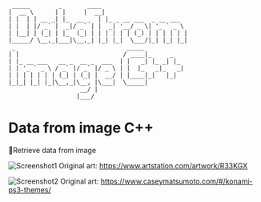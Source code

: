      _____        _ 	  ____
    |  __ \      | |	 |  __|
    | |  | | __ _| |_  __ _  | |_ _ __ ___  _ __ ___
    | |  | |/ _` |  _|/ _` | |  _| '__/ _ \| '_ ` _ \
    | |__| | (_| | |_  (_| | | | | | | (_) | | | | | |
    |_____/ \__,_|___|\__,_| |_| |_|  \___/|_| |_| |_|
     _                               _____
    | |                             / ____|_     _
    | |_ __ ___   __ _  __ _  ___  | |   _| |_ _| |_
    | | '_ ` _ \ / _` |/ _` |/ _ \ | |  |_   _|_   _|
    | | | | | | | (_| | (_| |  __/ | |____|_|   |_|
    |_|_| |_| |_|\__,_|\__, |\___|  \_____|
                        __/ |
                       |___/
# Data from image C++
:memo:Retrieve data from image

![Screenshot1](https://user-images.githubusercontent.com/17510024/153333114-16861bd1-27c2-4374-a01d-02215ace4175.png)
Original art: https://www.artstation.com/artwork/R33KGX

![Screenshot2](https://user-images.githubusercontent.com/17510024/155326578-bba3a183-eabf-4c42-8df8-ebd418437bc9.jpg)
Original art: https://www.caseymatsumoto.com/#/konami-ps3-themes/

